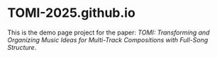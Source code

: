 # TOMI-2025.github.io
This is the demo page project for the paper: _TOMI: Transforming and Organizing Music Ideas for Multi-Track Compositions with Full-Song Structure_.